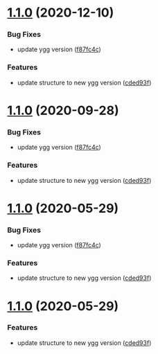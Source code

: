# [1.1.0](https://github.com/webbingbrasil/ygg-starter/compare/v1.0.0...v1.1.0) (2020-12-10)


### Bug Fixes

* update ygg version ([f87fc4c](https://github.com/webbingbrasil/ygg-starter/commit/f87fc4cd9064dc0bea193bdec9060d2214d169b9))


### Features

* update structure to new ygg version ([cded93f](https://github.com/webbingbrasil/ygg-starter/commit/cded93f62911ae4ad14421ac873860af6ac0d401))

# [1.1.0](https://github.com/webbingbrasil/ygg-starter/compare/v1.0.0...v1.1.0) (2020-09-28)


### Bug Fixes

* update ygg version ([f87fc4c](https://github.com/webbingbrasil/ygg-starter/commit/f87fc4cd9064dc0bea193bdec9060d2214d169b9))


### Features

* update structure to new ygg version ([cded93f](https://github.com/webbingbrasil/ygg-starter/commit/cded93f62911ae4ad14421ac873860af6ac0d401))

# [1.1.0](https://github.com/webbingbrasil/ygg-starter/compare/v1.0.0...v1.1.0) (2020-05-29)


### Bug Fixes

* update ygg version ([f87fc4c](https://github.com/webbingbrasil/ygg-starter/commit/f87fc4cd9064dc0bea193bdec9060d2214d169b9))


### Features

* update structure to new ygg version ([cded93f](https://github.com/webbingbrasil/ygg-starter/commit/cded93f62911ae4ad14421ac873860af6ac0d401))

# [1.1.0](https://github.com/webbingbrasil/ygg-starter/compare/v1.0.0...v1.1.0) (2020-05-29)

### Features

* update structure to new ygg version ([cded93f](https://github.com/webbingbrasil/ygg-starter/commit/cded93f62911ae4ad14421ac873860af6ac0d401))
